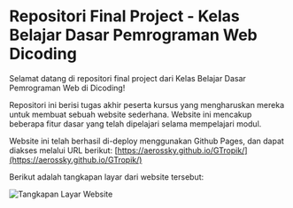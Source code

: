 # Repositori Final Project - Kelas Belajar Dasar Pemrograman Web Dicoding

Selamat datang di repositori final project dari Kelas Belajar Dasar Pemrograman Web di Dicoding!

Repositori ini berisi tugas akhir peserta kursus yang mengharuskan mereka untuk membuat sebuah website sederhana. Website ini mencakup beberapa fitur dasar yang telah dipelajari selama mempelajari modul.

Website ini telah berhasil di-deploy menggunakan Github Pages, dan dapat diakses melalui URL berikut: [https://aerossky.github.io/GTropik/](https://aerossky.github.io/GTropik/)

Berikut adalah tangkapan layar dari website tersebut:

![Tangkapan Layar Website](https://aerossky.github.io/GTropik/assets/img/ss-1.jpg)
